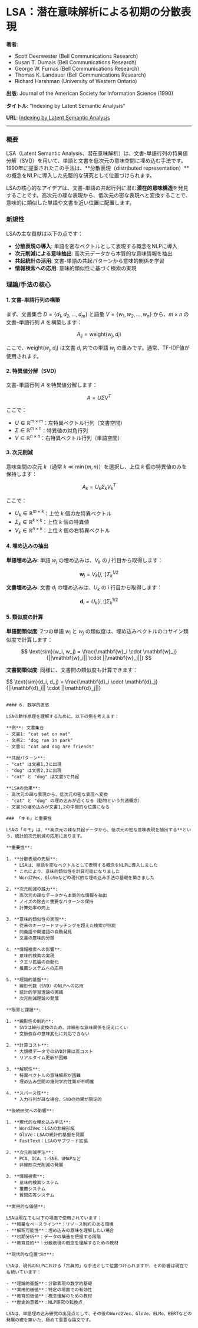 # LSA：潜在意味解析による初期の分散表現

**著者**:
* Scott Deerwester (Bell Communications Research)
* Susan T. Dumais (Bell Communications Research)
* George W. Furnas (Bell Communications Research)
* Thomas K. Landauer (Bell Communications Research)
* Richard Harshman (University of Western Ontario)

**出版**: Journal of the American Society for Information Science (1990)

**タイトル**: "Indexing by Latent Semantic Analysis"

**URL**: [Indexing by Latent Semantic Analysis](https://asistdl.onlinelibrary.wiley.com/doi/abs/10.1002/(SICI)1097-4571(199009)41:6%3C391::AID-ASI1%3E3.0.CO;2-9)

---

### 概要

LSA（Latent Semantic Analysis、潜在意味解析）は、文書-単語行列の特異値分解（SVD）を用いて、単語と文書を低次元の意味空間に埋め込む手法です。1990年に提案されたこの手法は、**分散表現（distributed representation）**の概念をNLPに導入した先駆的な研究として位置づけられます。

LSAの核心的なアイデアは、文書-単語の共起行列に潜む**潜在的意味構造**を発見することです。高次元の疎な表現から、低次元の密な表現へと変換することで、意味的に類似した単語や文書を近い位置に配置します。

### 新規性

LSAの主な貢献は以下の点です：

* **分散表現の導入**: 単語を密なベクトルとして表現する概念をNLPに導入
* **次元削減による意味抽出**: 高次元データから本質的な意味情報を抽出
* **共起統計の活用**: 文書-単語の共起パターンから意味的関係を学習
* **情報検索への応用**: 意味的類似性に基づく検索の実現

### 理論/手法の核心

#### 1. 文書-単語行列の構築

まず、文書集合 $D = \{d_1, d_2, \ldots, d_m\}$ と語彙 $V = \{w_1, w_2, \ldots, w_n\}$ から、$m \times n$ の文書-単語行列 $A$ を構築します：

$$
A_{ij} = \text{weight}(w_j, d_i)
$$

ここで、$\text{weight}(w_j, d_i)$ は文書 $d_i$ 内での単語 $w_j$ の重みです。通常、TF-IDF値が使用されます。

#### 2. 特異値分解（SVD）

文書-単語行列 $A$ を特異値分解します：

$$
A = U \Sigma V^T
$$

ここで：
* $U \in \mathbb{R}^{m \times m}$：左特異ベクトル行列（文書空間）
* $\Sigma \in \mathbb{R}^{m \times n}$：特異値の対角行列
* $V \in \mathbb{R}^{n \times n}$：右特異ベクトル行列（単語空間）

#### 3. 次元削減

意味空間の次元 $k$（通常 $k \ll \min(m,n)$）を選択し、上位 $k$ 個の特異値のみを保持します：

$$
A_k = U_k \Sigma_k V_k^T
$$

ここで：
* $U_k \in \mathbb{R}^{m \times k}$：上位 $k$ 個の左特異ベクトル
* $\Sigma_k \in \mathbb{R}^{k \times k}$：上位 $k$ 個の特異値
* $V_k \in \mathbb{R}^{n \times k}$：上位 $k$ 個の右特異ベクトル

#### 4. 埋め込みの抽出

**単語埋め込み**:
単語 $w_j$ の埋め込みは、$V_k$ の $j$ 行目から取得します：

$$
\mathbf{w}_j = V_k[j,:] \Sigma_k^{1/2}
$$

**文書埋め込み**:
文書 $d_i$ の埋め込みは、$U_k$ の $i$ 行目から取得します：

$$
\mathbf{d}_i = U_k[i,:] \Sigma_k^{1/2}
$$

#### 5. 類似度の計算

**単語間類似度**:
2つの単語 $w_i$ と $w_j$ の類似度は、埋め込みベクトルのコサイン類似度で計算します：

$$
\text{sim}(w_i, w_j) = \frac{\mathbf{w}_i \cdot \mathbf{w}_j}{||\mathbf{w}_i|| \cdot ||\mathbf{w}_j||}
$$

**文書間類似度**:
同様に、文書間の類似度も計算できます：

$$
\text{sim}(d_i, d_j) = \frac{\mathbf{d}_i \cdot \mathbf{d}_j}{||\mathbf{d}_i|| \cdot ||\mathbf{d}_j||}
```

#### 6. 数学的直感

LSAの動作原理を理解するために、以下の例を考えます：

**例**: 文書集合
- 文書1: "cat sat on mat"
- 文書2: "dog ran in park"  
- 文書3: "cat and dog are friends"

**共起パターン**:
- "cat" は文書1,3に出現
- "dog" は文書2,3に出現
- "cat" と "dog" は文書3で共起

**LSAの効果**:
- 高次元の疎な表現から、低次元の密な表現へ変換
- "cat" と "dog" の埋め込みが近くなる（動物という共通概念）
- 文書3の埋め込みが文書1,2の中間的な位置になる

### 「キモ」と重要性

LSAの「キモ」は、**高次元の疎な共起データから、低次元の密な意味表現を抽出する**という、統計的次元削減の応用にあります。

**重要性**:

1. **分散表現の先駆**:
   * LSAは、単語を密なベクトルとして表現する概念をNLPに導入しました
   * これにより、意味的類似性を計算可能になりました
   * Word2Vec、GloVeなどの現代的な埋め込み手法の基礎を築きました

2. **次元削減の威力**:
   * 高次元の疎なデータから本質的な情報を抽出
   * ノイズの除去と重要なパターンの保持
   * 計算効率の向上

3. **意味的類似性の実現**:
   * 従来のキーワードマッチングを超えた検索が可能
   * 同義語や関連語の自動発見
   * 文書の意味的分類

4. **情報検索への影響**:
   * 意味的検索の実現
   * クエリ拡張の自動化
   * 推薦システムへの応用

5. **理論的基盤**:
   * 線形代数（SVD）のNLPへの応用
   * 統計的学習理論の実践
   * 次元削減理論の発展

**限界と課題**:

1. **線形性の制約**:
   * SVDは線形変換のため、非線形な意味関係を捉えにくい
   * 文脈依存の意味変化に対応できない

2. **計算コスト**:
   * 大規模データでのSVD計算は高コスト
   * リアルタイム更新が困難

3. **解釈性**:
   * 特異ベクトルの意味解釈が困難
   * 埋め込み空間の幾何学的性質が不明確

4. **スパース性**:
   * 入力行列が疎な場合、SVDの効果が限定的

**後続研究への影響**:

1. **現代的な埋め込み手法**:
   * Word2Vec：LSAの非線形版
   * GloVe：LSAの統計的基盤を発展
   * FastText：LSAのサブワード拡張

2. **次元削減手法**:
   * PCA、ICA、t-SNE、UMAPなど
   * 非線形次元削減の発展

3. **情報検索**:
   * 意味的検索システム
   * 推薦システム
   * 質問応答システム

**実用的な価値**:

LSAは現在でも以下の場面で使用されています：
- **軽量なベースライン**：リソース制約のある環境
- **解釈可能性**：埋め込みの意味を理解したい場合
- **初期分析**：データの構造を把握する段階
- **教育目的**：分散表現の概念を理解するための教材

**現代的な位置づけ**:

LSAは、現代のNLPにおける「古典的」な手法として位置づけられますが、その影響は現在でも続いています：

- **理論的基盤**：分散表現の数学的基礎
- **実用的価値**：特定の場面での有効性
- **教育的価値**：概念理解のための教材
- **歴史的意義**：NLP研究の転換点

LSAは、単語埋め込み研究の出発点として、その後のWord2Vec、GloVe、ELMo、BERTなどの発展の礎を築いた、極めて重要な論文です。
